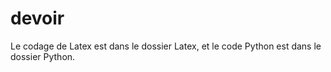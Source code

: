 # devoir

Le codage de Latex est dans le dossier Latex, et le code Python est dans le dossier Python.
